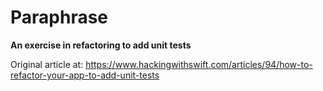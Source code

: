 # Paraphrase

**An exercise in refactoring to add unit tests**

Original article at: https://www.hackingwithswift.com/articles/94/how-to-refactor-your-app-to-add-unit-tests
